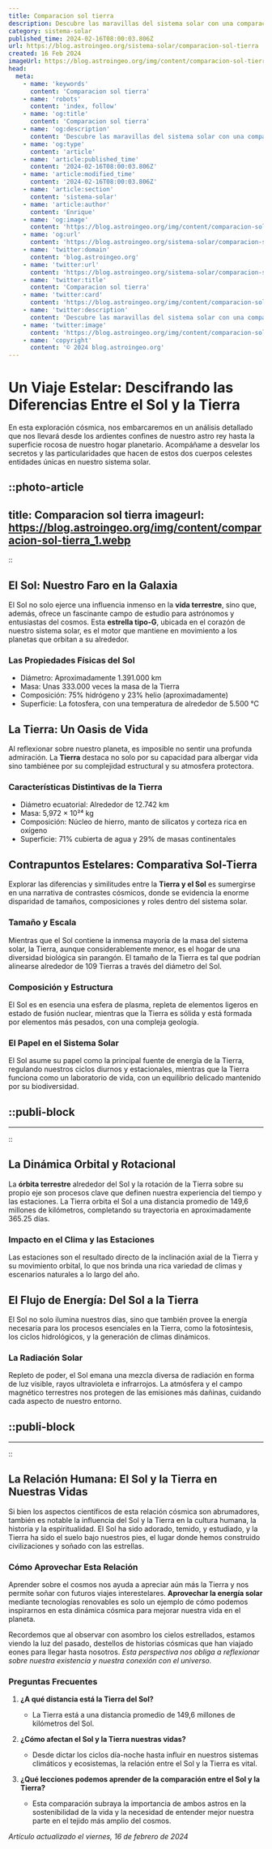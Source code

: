 ```yaml
---
title: Comparacion sol tierra
description: Descubre las maravillas del sistema solar con una comparación detallada entre el Sol y la Tierra, que revela secretos y curiosidades cósmicas.
category: sistema-solar
published_time: 2024-02-16T08:00:03.806Z
url: https://blog.astroingeo.org/sistema-solar/comparacion-sol-tierra
created: 16 Feb 2024
imageUrl: https://blog.astroingeo.org/img/content/comparacion-sol-tierra_1.webp
head:
  meta:
    - name: 'keywords'
      content: 'Comparacion sol tierra'
    - name: 'robots'
      content: 'index, follow'
    - name: 'og:title'
      content: 'Comparacion sol tierra'
    - name: 'og:description'
      content: 'Descubre las maravillas del sistema solar con una comparación detallada entre el Sol y la Tierra, que revela secretos y curiosidades cósmicas.'
    - name: 'og:type'
      content: 'article'
    - name: 'article:published_time'
      content: '2024-02-16T08:00:03.806Z'
    - name: 'article:modified_time'
      content: '2024-02-16T08:00:03.806Z'
    - name: 'article:section'
      content: 'sistema-solar'
    - name: 'article:author'
      content: 'Enrique'
    - name: 'og:image'
      content: 'https://blog.astroingeo.org/img/content/comparacion-sol-tierra_1.webp'
    - name: 'og:url'
      content: 'https://blog.astroingeo.org/sistema-solar/comparacion-sol-tierra'
    - name: 'twitter:domain'
      content: 'blog.astroingeo.org'
    - name: 'twitter:url'
      content: 'https://blog.astroingeo.org/sistema-solar/comparacion-sol-tierra'
    - name: 'twitter:title'
      content: 'Comparacion sol tierra'
    - name: 'twitter:card'
      content: 'https://blog.astroingeo.org/img/content/comparacion-sol-tierra_1.webp'
    - name: 'twitter:description'
      content: 'Descubre las maravillas del sistema solar con una comparación detallada entre el Sol y la Tierra, que revela secretos y curiosidades cósmicas.'
    - name: 'twitter:image'
      content: 'https://blog.astroingeo.org/img/content/comparacion-sol-tierra_1.webp'
    - name: 'copyright'
      content: '© 2024 blog.astroingeo.org'
---
```

# Un Viaje Estelar: Descifrando las Diferencias Entre el Sol y la Tierra

En esta exploración cósmica, nos embarcaremos en un análisis detallado que nos llevará desde los ardientes confines de nuestro astro rey hasta la superficie rocosa de nuestro hogar planetario. Acompáñame a desvelar los secretos y las particularidades que hacen de estos dos cuerpos celestes entidades únicas en nuestro sistema solar.


::photo-article
---
title: Comparacion sol tierra
imageurl: https://blog.astroingeo.org/img/content/comparacion-sol-tierra_1.webp
---
::


## El Sol: Nuestro Faro en la Galaxia

El Sol no solo ejerce una influencia inmenso en la **vida terrestre**, sino que, además, ofrece un fascinante campo de estudio para astrónomos y entusiastas del cosmos. Esta **estrella tipo-G**, ubicada en el corazón de nuestro sistema solar, es el motor que mantiene en movimiento a los planetas que orbitan a su alrededor.

### Las Propiedades Físicas del Sol

- Diámetro: Aproximadamente 1.391.000 km
- Masa: Unas 333.000 veces la masa de la Tierra
- Composición: 75% hidrógeno y 23% helio (aproximadamente)
- Superficie: La fotosfera, con una temperatura de alrededor de 5.500 °C

## La Tierra: Un Oasis de Vida

Al reflexionar sobre nuestro planeta, es imposible no sentir una profunda admiración. La **Tierra** destaca no solo por su capacidad para albergar vida sino tambiénee por su complejidad estructural y su atmosfera protectora.

### Características Distintivas de la Tierra

- Diámetro ecuatorial: Alrededor de 12.742 km
- Masa: 5,972 × 10²⁴ kg
- Composición: Núcleo de hierro, manto de silicatos y corteza rica en oxígeno
- Superficie: 71% cubierta de agua y 29% de masas continentales

## Contrapuntos Estelares: Comparativa Sol-Tierra

Explorar las diferencias y similitudes entre la **Tierra y el Sol** es sumergirse en una narrativa de contrastes cósmicos, donde se evidencia la enorme disparidad de tamaños, composiciones y roles dentro del sistema solar.

### Tamaño y Escala

Mientras que el Sol contiene la inmensa mayoría de la masa del sistema solar, la Tierra, aunque considerablemente menor, es el hogar de una diversidad biológica sin parangón. El tamaño de la Tierra es tal que podrían alinearse alrededor de 109 Tierras a través del diámetro del Sol.

### Composición y Estructura

El Sol es en esencia una esfera de plasma, repleta de elementos ligeros en estado de fusión nuclear, mientras que la Tierra es sólida y está formada por elementos más pesados, con una compleja geología.

### El Papel en el Sistema Solar

El Sol asume su papel como la principal fuente de energía de la Tierra, regulando nuestros ciclos diurnos y estacionales, mientras que la Tierra funciona como un laboratorio de vida, con un equilibrio delicado mantenido por su biodiversidad.


  ::publi-block
  ---
  ---
  ::
  
  
## La Dinámica Orbital y Rotacional

La **órbita terrestre** alrededor del Sol y la rotación de la Tierra sobre su propio eje son procesos clave que definen nuestra experiencia del tiempo y las estaciones. La Tierra orbita el Sol a una distancia promedio de 149,6 millones de kilómetros, completando su trayectoria en aproximadamente 365.25 días.

### Impacto en el Clima y las Estaciones

Las estaciones son el resultado directo de la inclinación axial de la Tierra y su movimiento orbital, lo que nos brinda una rica variedad de climas y escenarios naturales a lo largo del año.

## El Flujo de Energía: Del Sol a la Tierra

El Sol no solo ilumina nuestros días, sino que también provee la energía necesaria para los procesos esenciales en la Tierra, como la fotosíntesis, los ciclos hidrológicos, y la generación de climas dinámicos.

### La Radiación Solar

Repleto de poder, el Sol emana una mezcla diversa de radiación en forma de luz visible, rayos ultravioleta e infrarrojos. La atmósfera y el campo magnético terrestres nos protegen de las emisiones más dañinas, cuidando cada aspecto de nuestro entorno.


  ::publi-block
  ---
  ---
  ::
  
  
## La Relación Humana: El Sol y la Tierra en Nuestras Vidas

Si bien los aspectos científicos de esta relación cósmica son abrumadores, también es notable la influencia del Sol y la Tierra en la cultura humana, la historia y la espiritualidad. El Sol ha sido adorado, temido, y estudiado, y la Tierra ha sido el suelo bajo nuestros pies, el lugar donde hemos construido civilizaciones y soñado con las estrellas.

### Cómo Aprovechar Esta Relación

Aprender sobre el cosmos nos ayuda a apreciar aún más la Tierra y nos permite soñar con futuros viajes interestelares. **Aprovechar la energía solar** mediante tecnologías renovables es solo un ejemplo de cómo podemos inspirarnos en esta dinámica cósmica para mejorar nuestra vida en el planeta.

Recordemos que al observar con asombro los cielos estrellados, estamos viendo la luz del pasado, destellos de historias cósmicas que han viajado eones para llegar hasta nosotros. *Esta perspectiva nos obliga a reflexionar sobre nuestra existencia y nuestra conexión con el universo.* 

### Preguntas Frecuentes

1. **¿A qué distancia está la Tierra del Sol?**
   - La Tierra está a una distancia promedio de 149,6 millones de kilómetros del Sol.

2. **¿Cómo afectan el Sol y la Tierra nuestras vidas?**
   - Desde dictar los ciclos día-noche hasta influir en nuestros sistemas climáticos y ecosistemas, la relación entre el Sol y la Tierra es vital.

3. **¿Qué lecciones podemos aprender de la comparación entre el Sol y la Tierra?**
   - Esta comparación subraya la importancia de ambos astros en la sostenibilidad de la vida y la necesidad de entender mejor nuestra parte en el tejido más amplio del cosmos.

_Artículo actualizado el viernes, 16 de febrero de 2024_